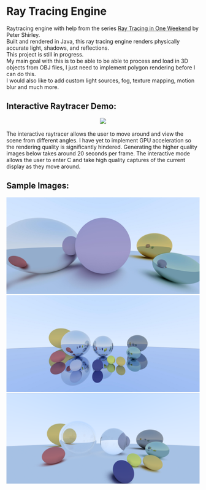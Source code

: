 # Ray Tracing Engine
Raytracing engine with help from the series [Ray Tracing in One Weekend](https://raytracing.github.io/) by Peter Shirley.  
Built and rendered in Java, this ray tracing engine renders physically accurate light, shadows, and reflections.  
This project is still in progress.  
My main goal with this is to be able to be able to process and load in 3D objects from OBJ files, I just need to implement polygon rendering before I can do this.  
I would also like to add custom light sources, fog, texture mapping, motion blur and much more.  

## Interactive Raytracer Demo:  
<p align="center">
<img src="https://github.com/carlgombert/Raytracer/blob/main/raytracer/Images/inter_demo.gif"/>
</p>

The interactive raytracer allows the user to move around and view the scene from different angles. I have yet to implement GPU acceleration so the rendering quality is significantly hindered. Generating the higher quality images below takes around 20 seconds per frame. The interactive mode allows the user to enter C and take high quality captures of the current display as they move around.
  
## Sample Images:
![This is an image](https://github.com/carlgombert/Raytracer/blob/main/raytracer/Images/progress3.jpg)
![This is an image](https://github.com/carlgombert/Raytracer/blob/main/raytracer/Images/progress4.jpg)  
![This is an image](https://github.com/carlgombert/Raytracer/blob/main/raytracer/Images/progress5.png)  
